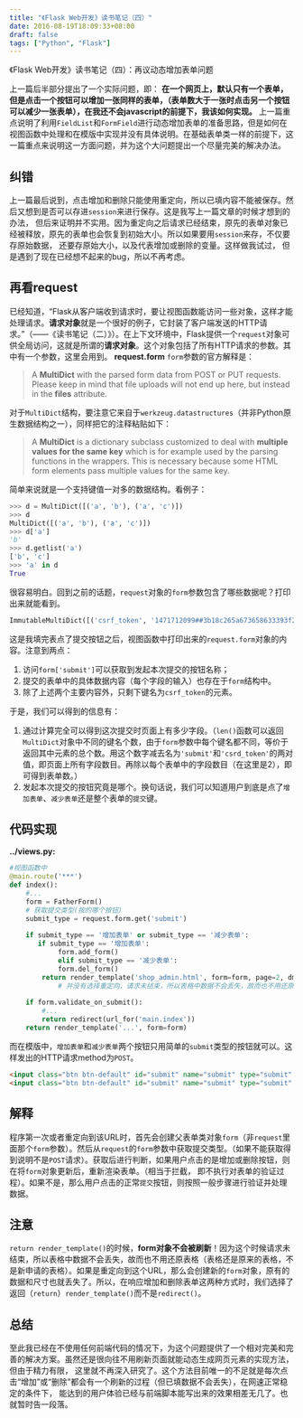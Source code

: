 ```yaml
---
title: "《Flask Web开发》读书笔记（四）"
date: 2016-08-19T18:09:33+08:00
draft: false
tags: ["Python", "Flask"]
---
```


《Flask Web开发》读书笔记（四）：再议动态增加表单问题

<!--more-->

上一篇后半部分提出了一个实际问题，即：
**在一个网页上，默认只有一个表单，但是点击一个按钮可以增加一张同样的表单，（表单数大于一张时点击另一个按钮可以减少一张表单），在我还不会javascript的前提下，我该如何实现。**
上一篇重点说明了利用`FieldList`和`FormField`进行动态增加表单的准备思路，但是如何在视图函数中处理和在模版中实现并没有具体说明。在基础表单类一样的前提下，这一篇重点来说明这一方面问题，并为这个大问题提出一个尽量完美的解决办法。
## 纠错
上一篇最后说到，点击增加和删除只能使用重定向，所以已填内容不能被保存。然后又想到是否可以存进`session`来进行保存。这是我写上一篇文章的时候才想到的办法， 但后来证明并不实用。因为重定向之后请求已经结束，原先的表单对象已经被释放，原先的表单也会恢复到初始大小。所以如果要用`session`来存，不仅要存原始数据， 还要存原始大小，以及代表增加或删除的变量。这样做我试过， 但是遇到了现在已经想不起来的bug，所以不再考虑。
## 再看request
 已经知道，“Flask从客户端收到请求时，要让视图函数能访问一些对象，这样才能处理请求。**请求对象**就是一个很好的例子，它封装了客户端发送的HTTP请求。”（——《读书笔记（二）》）。在上下文环境中，Flask提供一个`request`对象可供全局访问，这就是所谓的**请求对象**。这个对象包括了所有HTTP请求的参数。其中有一个参数，这里会用到。
**request.form**
`form`参数的官方解释是：
> A **MultiDict** with the parsed form data from POST or PUT requests. Please keep in mind that file uploads will not end up here, but instead in the **files** attribute.

对于`MultiDict`结构，要注意它来自于`werkzeug.datastructures`（并非Python原生数据结构之一），同样把它的注释粘贴如下：
>  A **MultiDict** is a dictionary subclass customized to deal with **multiple values for the same key** which is for example used by the parsing functions in the wrappers. This is necessary because some HTML form elements pass multiple values for the same key.

简单来说就是一个支持键值一对多的数据结构。看例子：
```python
>>> d = MultiDict([('a', 'b'), ('a', 'c')])
>>> d
MultiDict([('a', 'b'), ('a', 'c')])
>>> d['a']
'b'
>>> d.getlist('a')
['b', 'c']
>>> 'a' in d
True
```
很容易明白。回到之前的话题，`request`对象的`form`参数包含了哪些数据呢？打印出来就能看到。
```python
ImmutableMultiDict([('csrf_token', '1471712099##3b18c265a673658633393f26ce89031bc6211063'), ('dmform-1-man', '500'), ('dmform-0-man', '100'), ('dmform-1-jian', '50'), ('dmform-0-jian', '20'), ('submit', '提交')])
```
这是我填完表点了提交按钮之后，视图函数中打印出来的`request.form`对象的内容。注意到两点：
1. 访问`form['submit']`可以获取到发起本次提交的按钮名称；
2. 提交的表单中的具体数据内容（每个字段的输入）也存在于`form`结构中。
3. 除了上述两个主要内容外，只剩下键名为`csrf_token`的元素。

于是，我们可以得到的信息有：

1. 通过计算完全可以得到这次提交时页面上有多少字段。（`len()`函数可以返回`MultiDict`对象中不同的键名个数，由于`form`参数中每个键名都不同，等价于返回其中元素的总个数。用这个数字减去名为`'submit'`和`'csrd_token'`的两对值，即页面上所有字段数目。再除以每个表单中的字段数目（在这里是2），即可得到表单数。）
2. 发起本次提交的按钮究竟是哪个。换句话说，我们可以知道用户到底是点了`增加表单`、`减少表单`还是整个表单的`提交`键。

## 代码实现
**../views.py:**
```python
#视图函数中
@main.route('***')
def index():
    #...
    form = FatherForm()
    # 获取提交类型(按的哪个按钮)
    submit_type = request.form.get('submit')
    
    if submit_type == '增加表单' or submit_type == '减少表单':
       if submit_type == '增加表单':
            form.add_form()
            elif submit_type == '减少表单':
            form.del_form()
        return render_template('shop_admin.html', form=form, page=2, dm=dm) 
            # 并没有选择重定向，请求未结束，所以表格中数据不会丢失，故而也不用还原表格（表格还是原来的表格，不是新申请的表格）
        
    if form.validate_on_submit():
        #...
        return redirect(url_for('main.index'))
    return render_template('...', form=form)
```
而在模版中，`增加表单`和`减少表单`两个按钮只用简单的`submit`类型的按钮就可以。这样发出的HTTP请求method为`POST`。
```html
<input class="btn btn-default" id="submit" name="submit" type="submit" value="增加规则">
<input class="btn btn-default" id="submit" name="submit" type="submit" value="减少规则">
```
## 解释
程序第一次或者重定向到该URL时，首先会创建父表单类对象`form`（非`request`里面那个`form`参数）。然后从`request`的`form`参数中获取提交类型。（如果不能获取得到说明不是`POST`请求）。获取后进行判断，如果用户点击的是增加或删除按钮，则在将`form`对象更新后，重新渲染表单。（相当于拦截， 即不执行对表单的验证过程）。如果不是，那么用户点击的正常`提交`按钮，则按照一般步骤进行验证并处理数据。
## 注意
`return render_template()`的时候，**form对象不会被刷新**！因为这个时候请求未结束，所以表格中数据不会丢失，故而也不用还原表格（表格还是原来的表格，不是新申请的表格）。如果是重定向到这个URL，那么会创建新的`form`对象，原有的数据和尺寸也就丢失了。所以，在响应增加和删除表单这两种方式时，我们选择了返回（`return`）`render_template()`而不是`redirect()`。
## 总结
至此我已经在不使用任何前端代码的情况下，为这个问题提供了一个相对完美和完善的解决方案。虽然还是很向往不用刷新页面就能动态生成网页元素的实现方法， 但由于精力有限， 这里就不再深入研究了。这个方法目前唯一的不足就是每次点击“增加”或“删除”都会有一个刷新的过程（但已填数据不会丢失），在网速正常稳定的条件下， 能达到的用户体验已经与前端脚本能写出来的效果相差无几了。也就暂时告一段落。
